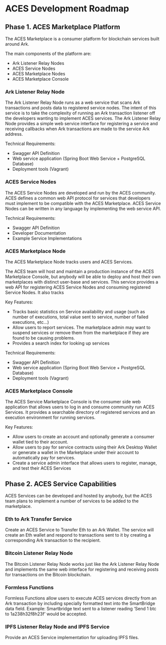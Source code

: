 # ACES Development Roadmap

## Phase 1. ACES Marketplace Platform

The ACES Marketplace is a consumer platform for blockchain services built around Ark. 

The main components of the platform are:

- Ark Listener Relay Nodes
- ACES Service Nodes
- ACES Marketplace Nodes
- ACES Marketplace Console


### Ark Listener Relay Node

The Ark Listener Relay Node runs as a web service that scans Ark transactions and posts data to registered service nodes. The intent of this service is to take the complexity of running an Ark transaction listener off the developers wanting to implement ACES services. The Ark Listener Relay Node provides a simple web service interface for registering a service and receiving callbacks when Ark transactions are made to the service Ark address.

Technical Requirements:
- Swagger API Definition
- Web service application (Spring Boot Web Service + PostgreSQL Database)
- Deployment tools (Vagrant)


### ACES Service Nodes

The ACES Service Nodes are developed and run by the ACES community. ACES defines a common web API protocol for services that developers must implement to be compatible with the ACES Marketplace. ACES Service Nodes can be written in any language by implementing the web service API. 

Technical Requirements:
- Swagger API Definition
- Developer Documentation
- Example Service Implementations


### ACES Marketplace Node

The ACES Marketplace Node tracks users and ACES Services. 

The ACES team will host and maintain a production instance of the ACES Marketplace Console, but anybody will be able to deploy and host their own marketplaces with distinct user-base and services.
This service provides a web API for registering ACES Service Nodes and consuming registered Service Nodes. It also tracks 

Key Features:
- Tracks basic statistics on Service availability and usage (such as number of executions, total value sent to service, number of failed executions, etc…)
- Allow users to report services. The marketplace admin may want to suspend services or remove them from the marketplace if they are found to be causing problems.
- Provides a search index for looking up services

Technical Requirements:
- Swagger API Definition
- Web service application (Spring Boot Web Service + PostgreSQL Database)
- Deployment tools (Vagrant)


### ACES Marketplace Console

The ACES Service Marketplace Console is the consumer side web application that allows users to log in and consume community run ACES Services. It provides a searchable directory of registered services and an execution environment for running services.

Key Features:
- Allow users to create an account and optionally generate a consumer wallet tied to their account.
- Allow users to pay for service contracts using their Ark Desktop Wallet or generate a wallet in the Marketplace under their account to automatically pay for services.
- Create a service admin interface that allows users to register, manage, and test their ACES Services


## Phase 2. ACES Service Capabilities

ACES Services can be developed and hosted by anybody, but the ACES team plans to implement a number of services to be added to the marketplace.


### Eth to Ark Transfer Service

Create an ACES Service to Transfer Eth to an Ark Wallet. The service will create an
Eth wallet and respond to transactions sent to it by creating a corresponding Ark
transaction to the recipient.


### Bitcoin Listener Relay Node

The Bitcoin Listener Relay Node works just like the Ark Listener Relay Node and implements the same web interface for registering and receiving posts for transactions on the Bitcoin blockchain.


### Formless Functions

Formless Functions allow users to execute ACES services directly from an Ark transaction by including specially formatted text into the SmartBridge data field. Example: Smartbridge text sent to a listener reading ‘Send 1 btc to 1a238h32f8h23f’ would be accepted.


### IPFS Listener Relay Node and IPFS Service

Provide an ACES Service implementation for uploading IPFS files.

